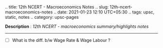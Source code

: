 .. title: 12th NCERT - Macroeconomics Notes
.. slug: 12th-ncert-macroeconomics-notes
.. date: 2021-01-23 12:10 UTC+05:30
.. tags: upsc, static, notes
.. category: upsc-pages

**Description** : *12th NCERT - macroeconomics summary/highlights notes*

***
<!-- TEASER_END -->

- [ ] What is the diff. b/w Wage Rate & Wage Labour ?